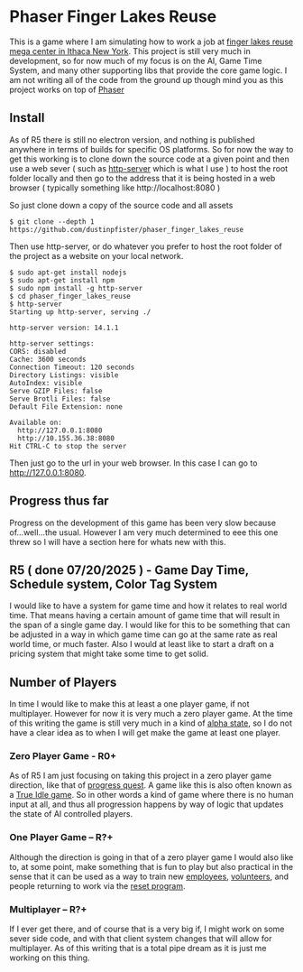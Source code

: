 # Phaser Finger Lakes Reuse

This is a game where I am simulating how to work a job at [finger lakes reuse mega center in Ithaca New York](https://ithacareuse.org/). This project is still very much in development, so for now much of my focus is on the AI, Game Time System, and many other supporting libs that provide the core game logic. I am not writing all of the code from the ground up though mind you as this project works on top of [Phaser](https://phaser.io/)

## Install

As of R5 there is still no electron version, and nothing is published anywhere in terms of builds for specific OS platforms. So for now the way to get this working is to clone down the source code at a given point and then use a web sever ( such as [http-server](https://www.npmjs.com/package/http-server) which is what I use ) to host the root folder locally and then go to the address that it is being hosted in a web browser ( typically something like http://localhost:8080 )

So just clone down a copy of the source code and all assets

```
$ git clone --depth 1 https://github.com/dustinpfister/phaser_finger_lakes_reuse
```

Then use http-server, or do whatever you prefer to host the root folder of the project as a website on your local network.

```
$ sudo apt-get install nodejs
$ sudo apt-get install npm
$ sudo npm install -g http-server
$ cd phaser_finger_lakes_reuse
$ http-server
Starting up http-server, serving ./

http-server version: 14.1.1

http-server settings: 
CORS: disabled
Cache: 3600 seconds
Connection Timeout: 120 seconds
Directory Listings: visible
AutoIndex: visible
Serve GZIP Files: false
Serve Brotli Files: false
Default File Extension: none

Available on:
  http://127.0.0.1:8080
  http://10.155.36.38:8080
Hit CTRL-C to stop the server
```

Then just go to the url in your web browser. In this case I can go to http://127.0.0.1:8080.


## Progress thus far

Progress on the development of this game has been very slow because of...well...the usual. However I am very much determined to eee this one threw so I will have a section here for whats new with this.

## R5 ( done 07/20/2025 ) - Game Day Time, Schedule system, Color Tag System

I would like to have a system for game time and how it relates to real world time. That means having a certain amount of game time that will result in the span of a single game day. I would like for this to be something that can be adjusted in a way in which game time can go at the same rate as real world time, or much faster. Also I would at least like to start a draft on a pricing system that might take some time to get solid.

## Number of Players

In time I would like to make this at least a one player game, if not multiplayer. However for now it is very much a zero player game. At the time of this writing the game is still very much in a kind of [alpha state](https://en.wikipedia.org/wiki/Software_release_life_cycle), so I do not have a clear idea as to when I will get make the game at least one player.

### Zero Player Game - R0+

As of R5 I am just focusing on taking this project in a zero player game direction, like that of [progress quest](https://en.wikipedia.org/wiki/Progress_Quest). A game like this is also often known as a [True Idle game](https://www.reddit.com/r/incremental_games/comments/2kfozg/where_are_the_true_idle_games/). So in other words a kind of game where there is no human input at all, and thus all progression happens by way of logic that updates the state of AI controlled players.

### One Player Game – R?+

Although the direction is going in that of a zero player game I would also like to, at some point, make something that is fun to play but also practical in the sense that it can be used as a way to train new [employees](https://ithacareuse.org/staff/), [volunteers](https://ithacareuse.org/volunteer/), and people returning to work via the [reset program](https://ithacareuse.org/reset/). 

### Multiplayer – R?+

If I ever get there, and of course that is a very big if, I might work on some sever side code, and with that client system changes that will allow for multiplayer. As of this writing that is a total pipe dream as it is just me working on this thing.
